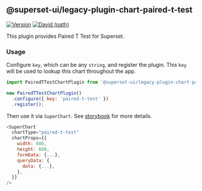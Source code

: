 ## @superset-ui/legacy-plugin-chart-paired-t-test

[![Version](https://img.shields.io/npm/v/@superset-ui/legacy-plugin-chart-paired-t-test.svg?style=flat-square)](https://img.shields.io/npm/v/@superset-ui/legacy-plugin-chart-paired-t-test.svg?style=flat-square)
[![David (path)](https://img.shields.io/david/apache-superset/superset-ui-plugins.svg?path=packages%2Fsuperset-ui-legacy-plugin-chart-paired-t-test&style=flat-square)](https://david-dm.org/apache-superset/superset-ui-plugins?path=packages/superset-ui-legacy-plugin-chart-paired-t-test)

This plugin provides Paired T Test for Superset.

### Usage

Configure `key`, which can be any `string`, and register the plugin. This `key` will be used to lookup this chart throughout the app.

```js
import PairedTTestChartPlugin from '@superset-ui/legacy-plugin-chart-paired-t-test';

new PairedTTestChartPlugin()
  .configure({ key: 'paired-t-test' })
  .register();
```

Then use it via `SuperChart`. See [storybook](https://apache-superset.github.io/superset-ui-plugins/?selectedKind=plugin-chart-paired-t-test) for more details.

```js
<SuperChart
  chartType="paired-t-test"
  chartProps={{
    width: 600,
    height: 600,
    formData: {...},
    queryData: {
      data: {...},
    },
  }}
/>
```
